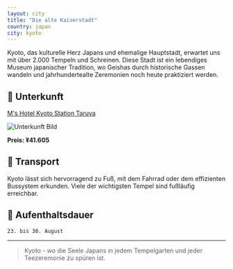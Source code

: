 ```yaml
---
layout: city
title: "Die alte Kaiserstadt"
country: japan
city: kyoto
---
```


Kyoto, das kulturelle Herz Japans und ehemalige Hauptstadt, erwartet uns mit über 2.000 Tempeln und Schreinen. Diese Stadt ist ein lebendiges Museum japanischer Tradition, wo Geishas durch historische Gassen wandeln und jahrhundertealte Zeremonien noch heute praktiziert werden.

## 🏨 Unterkunft

[M's Hotel Kyoto Station Taruya](https://www.booking.com/hotel/jp/ms-inn-kyoto-station-taruya.de.html?label=brave_brand_organic_trigger_8e04a9f7-c7d3-4b3b-a255-3644144f3921_0&sid=03f3572eadfa0a84123c1e30621c4c11&aid=2405329#map_closed)

![Unterkunft Bild](https://kyohotel.jp/wp-content/uploads/2019/11/91d7208dca6d17f393d0668bf84009dd-scaled.jpg)

**Preis: ¥41.605**

## 🚗 Transport

Kyoto lässt sich hervorragend zu Fuß, mit dem Fahrrad oder dem effizienten Bussystem erkunden. Viele der wichtigsten Tempel sind fußläufig erreichbar.

## 📅 Aufenthaltsdauer

`23. bis 30. August`

---

> Kyoto - wo die Seele Japans in jedem Tempelgarten und jeder Teezeremonie zu spüren ist.
